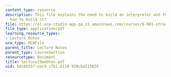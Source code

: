 ```yaml
---
content_type: resource
description: This file explains the need to build an interpreter and then explians
  how to build it?
file: https://ol-ocw-studio-app-qa.s3.amazonaws.com/courses/6-001-structure-and-interpretation-of-computer-programs-spring-2005/5dc6035feac9cfb1d118939cba515655_lecture19webhan.pdf
file_type: application/pdf
learning_resource_types:
- Lecture Notes
ocw_type: OCWFile
parent_title: Lecture Notes
parent_type: CourseSection
resourcetype: Document
title: lecture19webhan.pdf
uid: 5dc6035f-eac9-cfb1-d118-939cba515655
---
```

